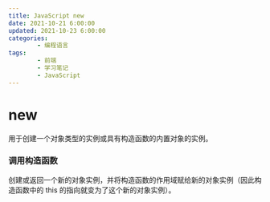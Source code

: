 ```yaml
---
title: JavaScript new
date: 2021-10-21 6:00:00
updated: 2021-10-23 6:00:00
categories:
        - 编程语言
tags:
        - 前端
        - 学习笔记
        - JavaScript
---
```


# new

用于创建一个对象类型的实例或具有构造函数的内置对象的实例。

### 调用构造函数

创建或返回一个新的对象实例，并将构造函数的作用域赋给新的对象实例（因此构造函数中的 this 的指向就变为了这个新的对象实例）。
